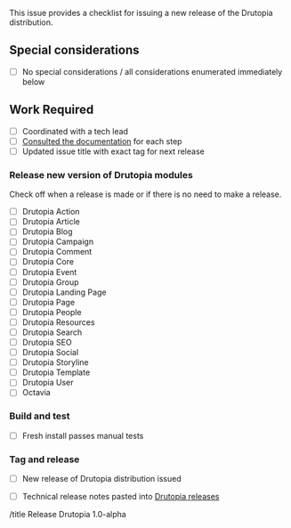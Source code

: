 This issue provides a checklist for issuing a new release of the Drutopia distribution.

## Special considerations

* [ ] No special considerations / all considerations enumerated immediately below 

## Work Required

* [ ] Coordinated with a tech lead
* [ ] [Consulted the documentation](http://docs.drutopia.org/en/latest/issuing-new-release-of-features-and-distribution.html) for each step
* [ ] Updated issue title with exact tag for next release

### Release new version of Drutopia modules

Check off when a release is made or if there is no need to make a release.

* [ ] Drutopia Action
* [ ] Drutopia Article
* [ ] Drutopia Blog
* [ ] Drutopia Campaign
* [ ] Drutopia Comment
* [ ] Drutopia Core
* [ ] Drutopia Event
* [ ] Drutopia Group
* [ ] Drutopia Landing Page
* [ ] Drutopia Page
* [ ] Drutopia People
* [ ] Drutopia Resources
* [ ] Drutopia Search
* [ ] Drutopia SEO
* [ ] Drutopia Social
* [ ] Drutopia Storyline
* [ ] Drutopia Template
* [ ] Drutopia User
* [ ] Octavia

### Build and test

* [ ] Fresh install passes manual tests

### Tag and release

* [ ] New release of Drutopia distribution issued
* [ ] Technical release notes pasted into [Drutopia releases](https://gitlab.com/drutopia/documentation/edit/master/drutopia-releases.md)


/title Release Drutopia 1.0-alpha<complete exact tag>
